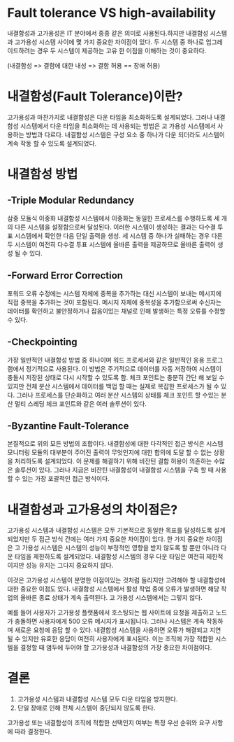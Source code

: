 # Fault tolerance VS high-availability

내결함성과 고가용성은 IT 분야에서 종종 같은 의미로 사용된다.하지만 내결함성 시스템과 고가용성 시스템 사이에 몇 가지 중요한 차이점이 있다. 두 시스템 중 하나로 업그레이드하려는 경우 두 시스템이 제공하는 고유 한 이점을 이해하는 것이 중요하다.

(내결함성 => 결함에 대한 내성 => 결함 허용 == 장애 허용)


# 내결함성(Fault Tolerance)이란?
고가용성과 마찬가지로 내결함성은 다운 타임을 최소화하도록 설계되었다. 그러나 내결함성 시스템에서 다운 타임을 최소화하는 데 사용되는 방법은 고 가용성 시스템에서 사용하는 방법과 다르다. 내결함성 시스템은 구성 요소 중 하나가 다운 되더라도 시스템이 계속 작동 할 수 있도록 설계되었다.



# 내결함성 방법
## -Triple Modular Redundancy 
삼중 모듈식 이중화 내결함성 시스템에서 이중화는 동일한 프로세스를 수행하도록 세 개의 다른 시스템을 설정함으로써 달성된다. 이러한 시스템이 생성하는 결과는 다수결 투표 시스템에서 확인한 다음 단일 출력을 생성. 세 시스템 중 하나가 실패하는 경우 다른 두 시스템이 여전히 다수결 투표 시스템에 올바른 출력을 제공하므로 올바른 출력이 생성 될 수 있다.


## -Forward Error Correction
포워드 오류 수정에는 시스템 자체에 중복을 추가하는 대신 시스템이 보내는 메시지에 직접 중복을 추가하는 것이 포함된다. 메시지 자체에 중복성을 추가함으로써 수신자는 데이터를 확인하고 불안정하거나 잡음이있는 채널로 인해 발생하는 특정 오류를 수정할 수 있다.


## -Checkpointing
가장 일반적인 내결함성 방법 중 하나이며 워드 프로세서와 같은 일반적인 응용 프로그램에서 정기적으로 사용된다. 이 방법은 주기적으로 데이터를 자동 저장하여 시스템이 충돌시 저장된 상태로 다시 시작할 수 있도록 함. 체크 포인트는 충분히 간단 해 보일 수 있지만 전체 분산 시스템에서 데이터를 백업 할 때는 실제로 복잡한 프로세스가 될 수 있다. 그러나 프로세스를 단순화하고 여러 분산 시스템의 상태를 체크 포인트 할 수있는 분산 멀티 스레딩 체크 포인트와 같은 여러 솔루션이 있다.

## -Byzantine Fault-Tolerance
본질적으로 위의 모든 방법의 조합이다. 내결함성에 대한 다각적인 접근 방식은 시스템 모니터링 모듈의 대부분이 주어진 출력이 무엇인지에 대한 합의에 도달 할 수 없는 상황을 처리하도록 설계되었다. 이 문제를 해결하기 위해 비잔틴 결함 허용이 의존하는 수많은 솔루션이 있다. 그러나 지금은 비잔틴 내결함성이 내결함성 시스템을 구축 할 때 사용할 수 있는 가장 포괄적인 접근 방식이다.

 

# 내결함성과 고가용성의 차이점은?
고가용성 시스템과 내결함성 시스템은 모두 기본적으로 동일한 목표를 달성하도록 설계되었지만 두 접근 방식 간에는 여러 가지 중요한 차이점이 있다. 한 가지 중요한 차이점은 고 가용성 시스템은 시스템의 성능이 부정적인 영향을 받지 않도록 할 뿐만 아니라 다운 타임을 제한하도록 설계되었다. 내결함성 시스템의 경우 다운 타임은 여전히 ​​제한적이지만 성능 유지는 그다지 중요하지 않다.

이것은 고가용성 시스템이 분명한 이점이있는 것처럼 들리지만 고려해야 할 내결함성에 대한 중요한 이점도 있다. 내결함성 시스템에서 활성 작업 중에 오류가 발생하면 해당 작업의 올바른 종료 상태가 계속 출력된다. 고 가용성 시스템에서는 그렇지 않다.

예를 들어 사용자가 고가용성 플랫폼에서 호스팅되는 웹 사이트에 요청을 제출하고 노드가 충돌하면 사용자에게 500 오류 메시지가 표시됩니다. 그러나 시스템은 계속 작동하며 새로운 요청에 응답 할 수 있다. 내결함성 시스템을 사용하면 오류가 해결되고 지연 될 수 있지만 유효한 응답이 여전히 사용자에게 표시된다. 이는 조직에 가장 적합한 시스템을 결정할 때 염두에 두어야 할 고가용성과 내결함성의 가장 중요한 차이점이다.

 

# 결론

1. 고가용성 시스템과 내결함성 시스템 모두 다운 타임을 방지한다.
2. 단일 장애로 인해 전체 시스템이 중단되지 않도록 한다.

고가용성 또는 내결함성이 조직에 적합한 선택인지 여부는 특정 우선 순위와 요구 사항에 따라 결정한다.

 

